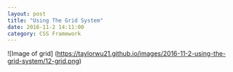 ```yaml
---
layout: post
title: "Using The Grid System"
date: 2016-11-2 14:11:00
category: CSS Framework
---
```

![Image of grid]
(https://taylorwu21.github.io/images/2016-11-2-using-the-grid-system/12-grid.png)
